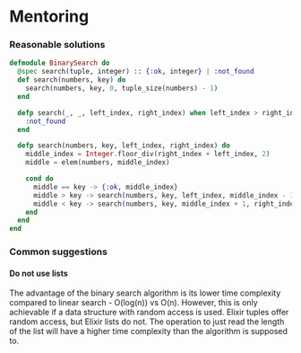 # Mentoring

### Reasonable solutions

```elixir
defmodule BinarySearch do
  @spec search(tuple, integer) :: {:ok, integer} | :not_found
  def search(numbers, key) do
    search(numbers, key, 0, tuple_size(numbers) - 1)
  end

  defp search(_, _, left_index, right_index) when left_index > right_index do
    :not_found
  end

  defp search(numbers, key, left_index, right_index) do
    middle_index = Integer.floor_div(right_index + left_index, 2)
    middle = elem(numbers, middle_index)

    cond do
      middle == key -> {:ok, middle_index}
      middle > key -> search(numbers, key, left_index, middle_index - 1)
      middle < key -> search(numbers, key, middle_index + 1, right_index)
    end
  end
end
```

### Common suggestions

#### Do not use lists

The advantage of the binary search algorithm is its lower time complexity compared to linear search - O(log(n)) vs O(n). However, this is only achievable if a data structure with random access is used. Elixir tuples offer random access, but Elixir lists do not. The operation to just read the length of the list will have a higher time complexity than the algorithm is supposed to.
